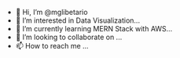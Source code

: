 - 👋 Hi, I’m @mglibetario
- 👀 I’m interested in Data Visualization...
- 🌱 I’m currently learning MERN Stack with AWS...
- 💞️ I’m looking to collaborate on ...
- 📫 How to reach me ...

<!---
mglibetario/mglibetario is a ✨ special ✨ repository because its `README.md` (this file) appears on your GitHub profile.
You can click the Preview link to take a look at your changes.
--->

